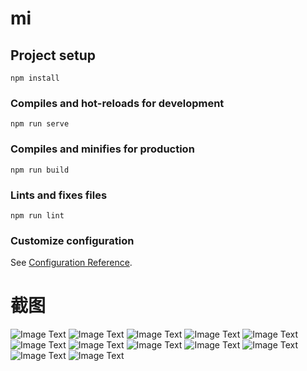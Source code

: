 # mi

## Project setup
```
npm install
```

### Compiles and hot-reloads for development
```
npm run serve
```

### Compiles and minifies for production
```
npm run build
```

### Lints and fixes files
```
npm run lint
```

### Customize configuration
See [Configuration Reference](https://cli.vuejs.org/config/).


# 截图

![Image Text](https://raw.githubusercontent.com/wilphy/mi/master/public/screenshot/home.png)
![Image Text](https://raw.githubusercontent.com/wilphy/mi/master/public/screenshot/goodsList.png)
![Image Text](https://raw.githubusercontent.com/wilphy/mi/master/public/screenshot/goToShopcar.png)
![Image Text](https://raw.githubusercontent.com/wilphy/mi/master/public/screenshot/product.png)
![Image Text](https://raw.githubusercontent.com/wilphy/mi/master/public/screenshot/video.png)
![Image Text](https://raw.githubusercontent.com/wilphy/mi/master/public/screenshot/login.png)
![Image Text](https://raw.githubusercontent.com/wilphy/mi/master/public/screenshot/shopcar.png)
![Image Text](https://raw.githubusercontent.com/wilphy/mi/master/public/screenshot/payConfirm.png)
![Image Text](https://raw.githubusercontent.com/wilphy/mi/master/public/screenshot/wechatPay.png)
![Image Text](https://raw.githubusercontent.com/wilphy/mi/master/public/screenshot/alipay.png)
![Image Text](https://raw.githubusercontent.com/wilphy/mi/master/public/screenshot/pay.png)
![Image Text](https://raw.githubusercontent.com/wilphy/mi/master/public/screenshot/list.png)

